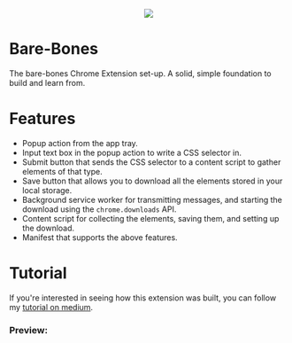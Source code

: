 <p align="center">
  <img src="https://github.com/Connor56/bare-bones-collector/assets/34070858/4538e1cd-7dc4-447b-af56-a3bc50d47165"/>
</p>


# Bare-Bones

The bare-bones Chrome Extension set-up. A solid, simple foundation to build and learn from.

# Features

- Popup action from the app tray.
- Input text box in the popup action to write a CSS selector in.
- Submit button that sends the CSS selector to a content script to gather elements of that type.
- Save button that allows you to download all the elements stored in your local storage.
- Background service worker for transmitting messages, and starting the download using the `chrome.downloads` API.
- Content script for collecting the elements, saving them, and setting up the download.
- Manifest that supports the above features.

# Tutorial

If you're interested in seeing how this extension was built, you can follow my [tutorial on medium]().

### Preview:
<p align="center">
<a href="https://medium.com/@dr.connor/how-to-build-a-basic-chrome-extension-8e6b054caca6">
  <img src="">
</a>
</p>
